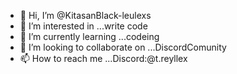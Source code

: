 - 👋 Hi, I’m @KitasanBlack-leulexs
- 👀 I’m interested in ...write code
- 🌱 I’m currently learning ...codeing
- 💞️ I’m looking to collaborate on ...DiscordComunity
- 📫 How to reach me ...Discord:@t.reyllex

<!---
KitasanBlack-leulexs/KitasanBlack-leulexs is a ✨ special ✨ repository because its `README.md` (this file) appears on your GitHub profile.
You can click the Preview link to take a look at your changes.
--->
